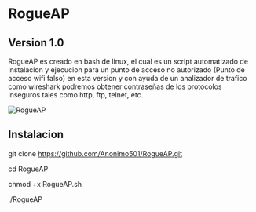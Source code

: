 # RogueAP

## Version 1.0

RogueAP es creado en bash de linux, el cual es un script automatizado de instalacion y ejecucion para un punto de acceso no autorizado (Punto de acceso wifi falso)
en esta version y con ayuda de un analizador de trafico como wireshark podremos obtener contraseñas de los protocolos inseguros tales como http, ftp, telnet, etc.

![RogueAP](https://user-images.githubusercontent.com/67207446/86945459-a75fd580-c10e-11ea-9a8c-90f409e4669b.PNG)

## Instalacion 

git clone https://github.com/Anonimo501/RogueAP.git

cd RogueAP

chmod +x RogueAP.sh

./RogueAP
